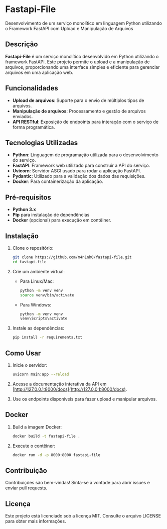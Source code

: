 # Fastapi-File

Desenvolvimento de um serviço monolítico em linguagem Python utilizando o Framework FastAPI com Upload e Manipulação de Arquivos

## Descrição

**Fastapi-File** é um serviço monolítico desenvolvido em Python utilizando o framework FastAPI. Este projeto permite o upload e a manipulação de arquivos, proporcionando uma interface simples e eficiente para gerenciar arquivos em uma aplicação web.

## Funcionalidades

- **Upload de arquivos**: Suporte para o envio de múltiplos tipos de arquivos.
- **Manipulação de arquivos**: Processamento e gestão de arquivos enviados.
- **API RESTful**: Exposição de endpoints para interação com o serviço de forma programática.

## Tecnologias Utilizadas

- **Python**: Linguagem de programação utilizada para o desenvolvimento do serviço.
- **FastAPI**: Framework web utilizado para construir a API do serviço.
- **Uvicorn**: Servidor ASGI usado para rodar a aplicação FastAPI.
- **Pydantic**: Utilizado para a validação dos dados das requisições.
- **Docker**: Para containerização da aplicação.

## Pré-requisitos

- **Python 3.x**
- **Pip** para instalação de dependências
- **Docker** (opcional) para execução em contêiner.

## Instalação

1. Clone o repositório:

    ```bash
    git clone https://github.com/m4n1nh0/fastapi-file.git
    cd fastapi-file
    ```

2. Crie um ambiente virtual:

    - Para Linux/Mac:
      ```bash
      python -m venv venv
      source venv/bin/activate
      ```
    - Para Windows:
      ```bash
      python -m venv venv
      venv\Scripts\activate
      ```

3. Instale as dependências:

    ```bash
    pip install -r requirements.txt
    ```

## Como Usar

1. Inicie o servidor:

    ```bash
    uvicorn main:app --reload
    ```

2. Acesse a documentação interativa da API em [http://127.0.0.1:8000/docs](http://127.0.0.1:8000/docs).

3. Use os endpoints disponíveis para fazer upload e manipular arquivos.

## Docker

1. Build a imagem Docker:

    ```bash
    docker build -t fastapi-file .
    ```

2. Execute o contêiner:

    ```bash
    docker run -d -p 8000:8000 fastapi-file
    ```

## Contribuição

Contribuições são bem-vindas! Sinta-se à vontade para abrir issues e enviar pull requests.

## Licença

Este projeto está licenciado sob a licença MIT. Consulte o arquivo LICENSE para obter mais informações.
